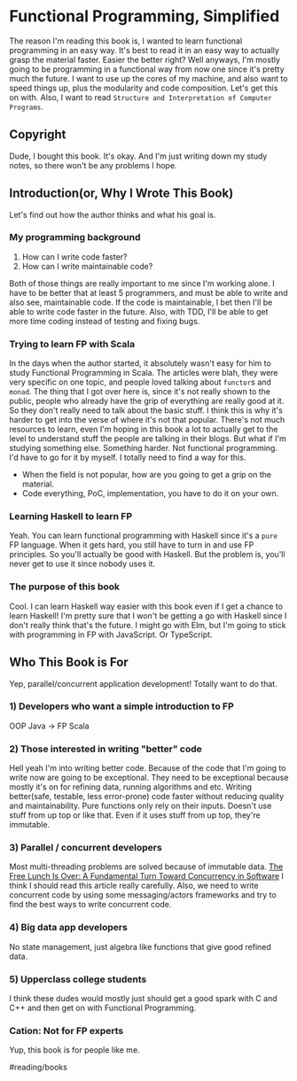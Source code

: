 # Functional Programming, Simplified
The reason I'm reading this book is, I wanted to learn functional programming in an easy way. It's best to read it in an easy way to actually grasp the material faster. Easier the better right? Well anyways, I'm mostly going to be programming in a functional way from now one since it's pretty much the future. I want to use up the cores of my machine, and also want to speed things up, plus the modularity and code composition. Let's get this on with. Also, I want to read `Structure and Interpretation of Computer Programs`.

## Copyright
Dude, I bought this book. It's okay. And I'm just writing down my study notes, so there won't be any problems I hope. 

## Introduction(or, Why I Wrote This Book)
Let's find out how the author thinks and what his goal is. 

### My programming background
1. How can I write code faster?
2. How can I write maintainable code?

Both of those things are really important to me since I'm working alone. I have to be better that at least 5 programmers, and must be able to write and also see, maintainable code. If the code is maintainable, I bet then I'll be able to write code faster in the future. Also, with TDD, I'll be able to get more time coding instead of testing and fixing bugs. 

### Trying to learn FP with Scala
In the days when the author started, it absolutely wasn't easy for him to study Functional Programming in Scala. The articles were blah, they were very specific on one topic, and people loved talking about `functor`s and `monad`. The thing that I got over here is, since it's not really shown to the public, people who already have the grip of everything are really good at it. So they don't really need to talk about the basic stuff. 
 I think this is why it's harder to get into the verse of where it's not that popular. There's not much resources to learn, even I'm hoping in this book a lot to actually get to the level to understand stuff the people are talking in their blogs.
 But what if I'm studying something else. Something harder. Not functional programming. I'd have to go for it by myself. I totally need to find a way for this. 
* When the field is not popular, how are you going to get a grip on the material. 
* Code everything, PoC, implementation, you have to do it on your own. 

### Learning Haskell to learn FP
Yeah. You can learn functional programming with Haskell since it's a `pure` FP language. When it gets hard, you still have to turn in and use FP principles. So you'll actually be good with Haskell. But the problem is, you'll never get to use it since nobody uses it. 

### The purpose of this book
Cool. I can learn Haskell way easier with this book even if I get a chance to learn Haskell! I'm pretty sure that I won't be getting a go with Haskell since I don't really think that's the future. I might go with Elm, but I'm going to stick with programming in FP with JavaScript. Or TypeScript. 

## Who This Book is For
Yep, parallel/concurrent application development! Totally want to do that. 

### 1) Developers who want a simple introduction to FP
OOP Java -> FP Scala

### 2) Those interested in writing "better" code
Hell yeah I'm into writing better code. Because of the code that I'm going to write now are going to be exceptional. They need to be exceptional because mostly it's on for refining data, running algorithms and etc. 
 Writing better(safe, testable, less error-prone) code faster without reducing quality and maintainability. 
 Pure functions only rely on their inputs. Doesn't use stuff from up top or like that. Even if it uses stuff from up top, they're immutable. 

### 3) Parallel / concurrent developers
Most multi-threading problems are solved because of immutable data. [The Free Lunch Is Over: A Fundamental Turn Toward Concurrency in Software](http://www.gotw.ca/publications/concurrency-ddj.htm) I think I should read this article really carefully. Also, we need to write concurrent code by using some messaging/actors frameworks and try to find the best ways to write concurrent code. 

### 4) Big data app developers
No state management, just algebra like functions that give good refined data.

### 5) Upperclass college students
I think these dudes would mostly just should get a good spark with C and C++ and then get on with Functional Programming. 

### Cation: Not for FP experts
Yup, this book is for people like me. 

#reading/books
